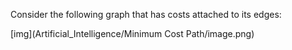 Consider the following graph that has costs attached to its edges:

[img](Artificial_Intelligence/Minimum Cost Path/image.png)
